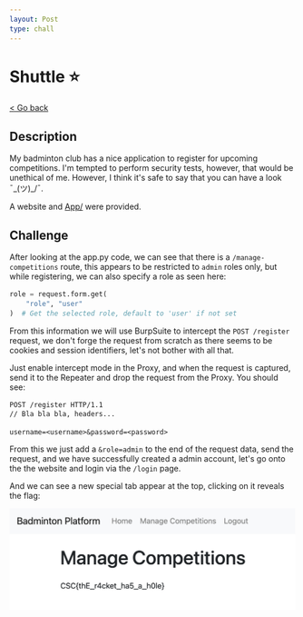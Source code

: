 ```yaml
---
layout: Post
type: chall
---
```

# Shuttle ⭐

<a class="back-link" href="../../">< Go back</a>

## Description

My badminton club has a nice application to register for upcoming competitions.
I'm tempted to perform security tests, however, that would be unethical of me.
However, I think it's safe to say that you can have a look ¯\_(ツ)_/¯.

A website and [App/](./App/) were provided.

## Challenge

After looking at the app.py code, we can see that there is a `/manage-competitions` route, this appears to be restricted to `admin` roles only, but while registering, we can also specify a role as seen here:

```py
role = request.form.get(
    "role", "user"
)  # Get the selected role, default to 'user' if not set
```

From this information we will use BurpSuite to intercept the `POST /register` request, we don't forge the request from scratch as there seems to be cookies and session identifiers, let's not bother with all that.

Just enable intercept mode in the Proxy, and when the request is captured, send it to the Repeater and drop the request from the Proxy. You should see:

```
POST /register HTTP/1.1
// Bla bla bla, headers...

username=<username>&password=<password>
```

From this we just add a `&role=admin` to the end of the request data, send the request, and we have successfully created a admin account, let's go onto the the website and login via the `/login` page.

And we can see a new special tab appear at the top, clicking on it reveals the flag:

![Admin](assets/admin.jpg)
